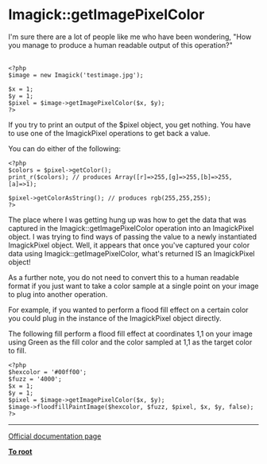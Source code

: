 # Imagick::getImagePixelColor



I&apos;m sure there are a lot of people like me who have been wondering, "How you manage to produce a human readable output of this operation?"<br><br>

```
<?php
$image = new Imagick('testimage.jpg');

$x = 1; 
$y = 1;
$pixel = $image->getImagePixelColor($x, $y);
?>
```


If you try to print an output of the $pixel object, you get nothing. You have to use one of the ImagickPixel operations to get back a value.

You can do either of the following:



```
<?php
$colors = $pixel->getColor();
print_r($colors); // produces Array([r]=>255,[g]=>255,[b]=>255,[a]=>1);

$pixel->getColorAsString(); // produces rgb(255,255,255);
?>
```


The place where I was getting hung up was how to get the data that was captured in the Imagick::getImagePixelColor operation into an ImagickPixel object. I was trying to find ways of passing the value to a newly instantiated ImagickPixel object. Well, it appears that once you've captured your color data using Imagick::getImagePixelColor, what's returned IS an ImagickPixel object!

As a further note, you do not need to convert this to a human readable format if you just want to take a color sample at a single point on your image to plug into another operation. 

For example, if you wanted to perform a flood fill effect on a certain color you could plug in the instance of the ImagickPixel object directly. 

The following fill perform a flood fill effect at coordinates 1,1 on your image using Green as the fill color and the color sampled at 1,1 as the target color to fill.



```
<?php
$hexcolor = '#00ff00';
$fuzz = '4000';
$x = 1;
$y = 1;
$pixel = $image->getImagePixelColor($x, $y);
$image->floodfillPaintImage($hexcolor, $fuzz, $pixel, $x, $y, false);
?>
```
  

---

[Official documentation page](https://www.php.net/manual/en/imagick.getimagepixelcolor.php)

**[To root](/README.md)**